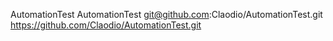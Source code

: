 AutomationTest
AutomationTest
git@github.com:Claodio/AutomationTest.git
https://github.com/Claodio/AutomationTest.git
